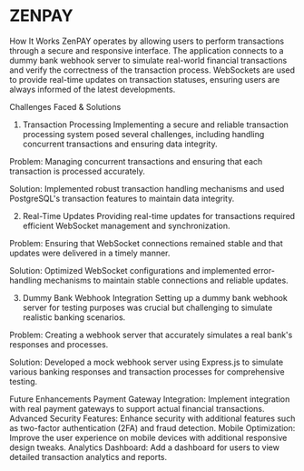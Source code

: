 # ZENPAY
How It Works
ZenPAY operates by allowing users to perform transactions through a secure and responsive interface. The application connects to a dummy bank webhook server to simulate real-world financial transactions and verify the correctness of the transaction process. WebSockets are used to provide real-time updates on transaction statuses, ensuring users are always informed of the latest developments.

Challenges Faced & Solutions
1. Transaction Processing
Implementing a secure and reliable transaction processing system posed several challenges, including handling concurrent transactions and ensuring data integrity.

Problem: Managing concurrent transactions and ensuring that each transaction is processed accurately.

Solution: Implemented robust transaction handling mechanisms and used PostgreSQL's transaction features to maintain data integrity.

2. Real-Time Updates
Providing real-time updates for transactions required efficient WebSocket management and synchronization.

Problem: Ensuring that WebSocket connections remained stable and that updates were delivered in a timely manner.

Solution: Optimized WebSocket configurations and implemented error-handling mechanisms to maintain stable connections and reliable updates.

3. Dummy Bank Webhook Integration
Setting up a dummy bank webhook server for testing purposes was crucial but challenging to simulate realistic banking scenarios.

Problem: Creating a webhook server that accurately simulates a real bank's responses and processes.

Solution: Developed a mock webhook server using Express.js to simulate various banking responses and transaction processes for comprehensive testing.

Future Enhancements
Payment Gateway Integration: Implement integration with real payment gateways to support actual financial transactions.
Advanced Security Features: Enhance security with additional features such as two-factor authentication (2FA) and fraud detection.
Mobile Optimization: Improve the user experience on mobile devices with additional responsive design tweaks.
Analytics Dashboard: Add a dashboard for users to view detailed transaction analytics and reports.
